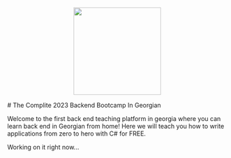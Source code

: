 <img src="../img/backEndLogo.png" style="width: 200px; padding: 15px; display: block; margin: auto" />
# The Complite 2023 Backend Bootcamp In Georgian

Welcome to the first back end teaching platform in georgia where you can learn back end in Georgian from home!
Here we will teach you how to write applications from zero to hero with C# for FREE.

Working on it right now...
